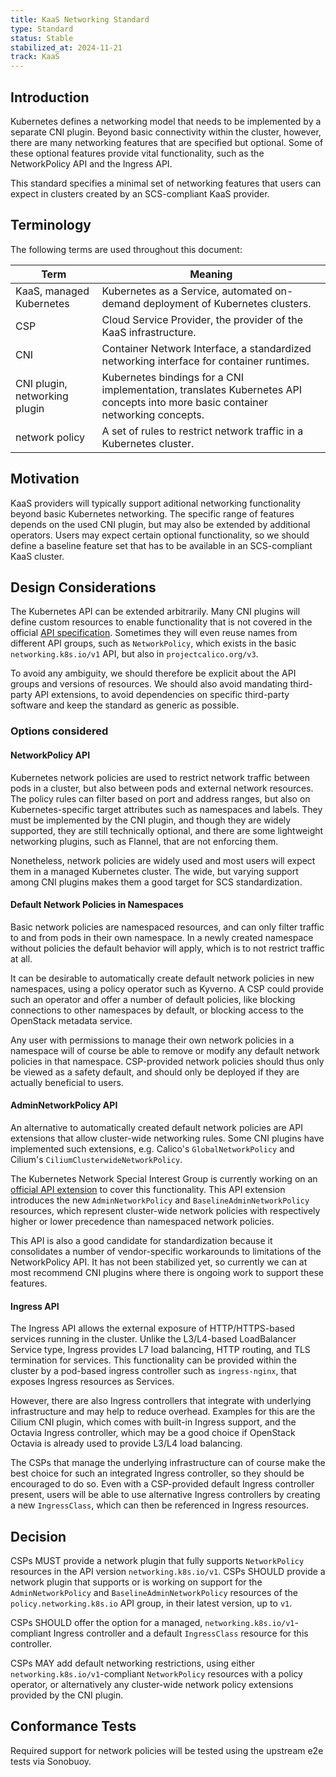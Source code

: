 ```yaml
---
title: KaaS Networking Standard
type: Standard
status: Stable
stabilized_at: 2024-11-21
track: KaaS
---
```


## Introduction

Kubernetes defines a networking model that needs to be implemented by a separate CNI plugin.
Beyond basic connectivity within the cluster, however, there are many networking features that are specified but optional.
Some of these optional features provide vital functionality, such as the NetworkPolicy API and the Ingress API.

This standard specifies a minimal set of networking features that users can expect in clusters created by an SCS-compliant KaaS provider.

## Terminology

The following terms are used throughout this document:

| Term | Meaning |
|------|---------|
| KaaS, managed Kubernetes | Kubernetes as a Service, automated on-demand deployment of Kubernetes clusters. |
| CSP | Cloud Service Provider, the provider of the KaaS infrastructure. |
| CNI | Container Network Interface, a standardized networking interface for container runtimes. |
| CNI plugin, networking plugin | Kubernetes bindings for a CNI implementation, translates Kubernetes API concepts into more basic container networking concepts. |
| network policy | A set of rules to restrict network traffic in a Kubernetes cluster. |

## Motivation

KaaS providers will typically support aditional networking functionality beyond basic Kubernetes networking.
The specific range of features depends on the used CNI plugin, but may also be extended by additional operators.
Users may expect certain optional functionality, so we should define a baseline feature set that has to be available in an SCS-compliant KaaS cluster.

## Design Considerations

The Kubernetes API can be extended arbitrarily.
Many CNI plugins will define custom resources to enable functionality that is not covered in the official [API specification](https://kubernetes.io/docs/reference/generated/kubernetes-api/v1.31/).
Sometimes they will even reuse names from different API groups, such as `NetworkPolicy`, which exists in the basic `networking.k8s.io/v1` API, but also in `projectcalico.org/v3`.

To avoid any ambiguity, we should therefore be explicit about the API groups and versions of resources.
We should also avoid mandating third-party API extensions, to avoid dependencies on specific third-party software and keep the standard as generic as possible.

### Options considered

#### NetworkPolicy API

Kubernetes network policies are used to restrict network traffic between pods in a cluster, but also between pods and external network resources.
The policy rules can filter based on port and address ranges, but also on Kubernetes-specific target attributes such as namespaces and labels.
They must be implemented by the CNI plugin, and though they are widely supported, they are still technically optional, and there are some lightweight networking plugins, such as Flannel, that are not enforcing them.

Nonetheless, network policies are widely used and most users will expect them in a managed Kubernetes cluster.
The wide, but varying support among CNI plugins makes them a good target for SCS standardization.

#### Default Network Policies in Namespaces

Basic network policies are namespaced resources, and can only filter traffic to and from pods in their own namespace.
In a newly created namespace without policies the default behavior will apply, which is to not restrict traffic at all.

It can be desirable to automatically create default network policies in new namespaces, using a policy operator such as Kyverno.
A CSP could provide such an operator and offer a number of default policies, like blocking connections to other namespaces by default, or blocking access to the OpenStack metadata service.

Any user with permissions to manage their own network policies in a namespace will of course be able to remove or modify any default network policies in that namespace.
CSP-provided network policies should thus only be viewed as a safety default, and should only be deployed if they are actually beneficial to users.

#### AdminNetworkPolicy API

An alternative to automatically created default network policies are API extensions that allow cluster-wide networking rules.
Some CNI plugins have implemented such extensions, e.g. Calico's `GlobalNetworkPolicy` and Cilium's `CiliumClusterwideNetworkPolicy`.

The Kubernetes Network Special Interest Group is currently working on an [official API extension](https://network-policy-api.sigs.k8s.io/api-overview/) to cover this functionality.
This API extension introduces the new `AdminNetworkPolicy` and `BaselineAdminNetworkPolicy` resources, which represent cluster-wide network policies with respectively higher or lower precedence than namespaced network policies.

This API is also a good candidate for standardization because it consolidates a number of vendor-specific workarounds to limitations of the NetworkPolicy API.
It has not been stabilized yet, so currently we can at most recommend CNI plugins where there is ongoing work to support these features.

#### Ingress API

The Ingress API allows the external exposure of HTTP/HTTPS-based services running in the cluster.
Unlike the L3/L4-based LoadBalancer Service type, Ingress provides L7 load balancing, HTTP routing, and TLS termination for services.
This functionality can be provided within the cluster by a pod-based ingress controller such as `ingress-nginx`, that exposes Ingress resources as Services.

However, there are also Ingress controllers that integrate with underlying infrastructure and may help to reduce overhead.
Examples for this are the Cilium CNI plugin, which comes with built-in Ingress support, and the Octavia Ingress controller, which may be a good choice if OpenStack Octavia is already used to provide L3/L4 load balancing.

The CSPs that manage the underlying infrastructure can of course make the best choice for such an integrated Ingress controller, so they should be encouraged to do so.
Even with a CSP-provided default Ingress controller present, users will be able to use alternative Ingress controllers by creating a new `IngressClass`, which can then be referenced in Ingress resources.

## Decision

CSPs MUST provide a network plugin that fully supports `NetworkPolicy` resources in the API version `networking.k8s.io/v1`.
CSPs SHOULD provide a network plugin that supports or is working on support for the `AdminNetworkPolicy` and `BaselineAdminNetworkPolicy` resources of the `policy.networking.k8s.io` API group, in their latest version, up to `v1`.

CSPs SHOULD offer the option for a managed, `networking.k8s.io/v1`-compliant Ingress controller and a default `IngressClass` resource for this controller.

CSPs MAY add default networking restrictions, using either `networking.k8s.io/v1`-compliant `NetworkPolicy` resources with a policy operator, or alternatively any cluster-wide network policy extensions provided by the CNI plugin.

## Conformance Tests

Required support for network policies will be tested using the upstream e2e tests via Sonobuoy.
